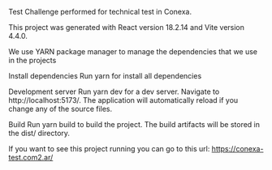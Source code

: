 Test
Challenge performed for technical test in Conexa.

This project was generated with React version 18.2.14 and Vite version 4.4.0.

We use YARN package manager to manage the dependencies that we use in the projects

Install dependencies
Run yarn for install all dependencies

Development server
Run yarn dev for a dev server. Navigate to http://localhost:5173/. The application will automatically reload if you change any of the source files.

Build
Run yarn build to build the project. The build artifacts will be stored in the dist/ directory.

If you want to see this project running you can go to this url: https://conexa-test.com2.ar/